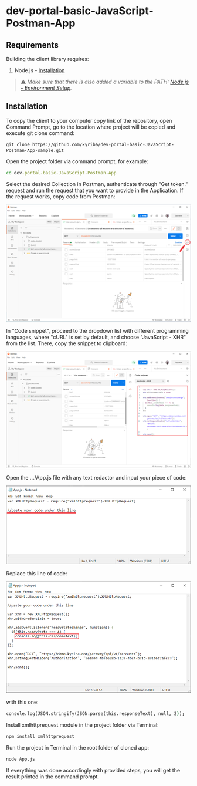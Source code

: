 # dev-portal-basic-JavaScript-Postman-App

## Requirements

Building the client library requires:

1. Node.js - [Installation](https://nodejs.org/en/download/)

> :warning: *Make sure that there is also added a variable to the PATH: [Node.js - Environment Setup](https://www.tutorialspoint.com/nodejs/nodejs_environment_setup.htm).*

## Installation

To copy the client to your computer copy link of the repository, open Command Prompt, go to the location where project will be copied and execute git clone command:

```git
git clone https://github.com/kyriba/dev-portal-basic-JavaScript-Postman-App-sample.git
```

Open the project folder via command prompt, for example:

```cmd
cd dev-portal-basic-JavaScript-Postman-App
```

Select the desired Collection in Postman, authenticate through "Get token." request and run the request that you want to provide in the Application. If the request works, copy code from Postman:

![img.png](img.png)

In "Code snippet", proceed to the dropdown list with different programming languages, where "cURL" is set by default, and choose "JavaScript - XHR" from the list. There, copy the snippet to clipboard:

![copy.png](copy.png)

Open the .../App.js file with any text redactor and input your piece of code:

![img1.png](img1.png)

Replace this line of code:

![img2.png](img2.png)

with this one:

```cmd
console.log(JSON.stringify(JSON.parse(this.responseText), null, 2));
```

Install xmlhttprequest module in the project folder via Terminal:

```cmd
npm install xmlhttprequest
```

Run the project in Terminal in the root folder of cloned app:

```cmd
node App.js
```

If everything was done accordingly with provided steps, you will get the result printed in the command prompt.
